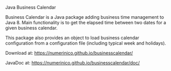 Java Business Calendar

Business Calendar is a Java package adding business time management to Java 8. Main functionality is to get the elapsed time between two dates for a given business calendar.

This package also provides an object to load business calendar configuration from a configuration file (including typical week and holidays).

Download at:
https://numerinico.github.io/businesscalendar/

JavaDoc at:
https://numerinico.github.io/businesscalendar/doc/
